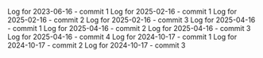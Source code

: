Log for 2023-06-16 - commit 1
Log for 2025-02-16 - commit 1
Log for 2025-02-16 - commit 2
Log for 2025-02-16 - commit 3
Log for 2025-04-16 - commit 1
Log for 2025-04-16 - commit 2
Log for 2025-04-16 - commit 3
Log for 2025-04-16 - commit 4
Log for 2024-10-17 - commit 1
Log for 2024-10-17 - commit 2
Log for 2024-10-17 - commit 3
